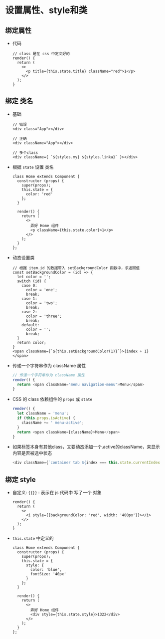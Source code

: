 # 设置属性、style和类

## 绑定属性

  - 代码

    ```react&#x20;jsx
    // class 是在 css 中定义好的
    render() {
      return (
        <>
          <p title={this.state.title} className="red">1</p>
        </>
      );
    }
    ```

## 绑定 类名

  - 基础

    ```react&#x20;jsx
    // 错误
    <div class="App"></div>

    // 正确
    <div className="App"></div>

    // 多个class
    <div className={ `${styles.my} ${styles.linka}` }></div>
    ```

  - 根据 `state` 设置 类名

    ```react&#x20;jsx
    class Home extends Component {
      constructor (props) {
        super(props);
        this.state = {
          color: 'red'
        };
      }

      render() {
        return (
          <>
            弄好 Home 组件
            <p className={this.state.color}>1</p>
          </>
        );
      }
    };
    ```

  - 动态设置类

    ```react&#x20;jsx
    // 根据 item.id 的数据带入 setBackgroundColor 函数中，求返回值
    const setBackgroundColor = (id) => {
      let color = '';
      switch (id) {
        case 0:
          color = 'one';
          break;
        case 1:
          color = 'two';
          break;
        case 2:
          color = 'three';
          break;
        default:
          color = '';
          break;
      }
      return color;
    }
    <span className={`${this.setBackgroundColor(1)}`}>{index + 1}</span>
    ```

  - 传递一个字符串作为 className 属性

    ```js
    // 传递一个字符串作为 className 属性
    render() {
      return <span className="menu navigation-menu">Menu</span>
    }
    ```

  - CSS 的 class 依赖组件的 `props` 或 `state`

    ```js
    render() {
      let className = 'menu';
      if (this.props.isActive) {
        className += ' menu-active';
      }
      return <span className={className}>Menu</span>
    }
    ```

  - 如果标签本身有其他class，又要动态添加一个.active的className，来显示内容是否被选中状态

    ```js
    <div className={`container tab ${index === this.state.currentIndex ? "active" : null}`}>此标签是否选中</div>
    ```

## 绑定 style

  - 自定义: `{{}}` : 表示在 js 代码中 写了一个 对象

    ```react&#x20;jsx
    render() {
      return (
        <>
          <i style={{backgroundColor: 'red', width: '400px'}}></i>
        </>
      );
    }
    ```

  - `this.state` 中定义的

    ```react&#x20;jsx
    class Home extends Component {
      constructor (props) {
        super(props);
        this.state = {
          style: {
            color: 'blue',
            fontSize: '40px'
          }
        };
      }

      render() {
        return (
          <>
            弄好 Home 组件
            <div style={this.state.style}>1322</div>
          </>
        );
      }
    };
    ```
